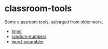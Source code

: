 # classroom-tools


Some classroom tools, salvaged from older work.

- [timer](timer/)
- [random-numbers](random-numbers/)
- [word-scrambler](word-scrambler/)
